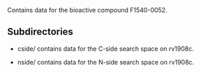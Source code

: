 Contains data for the bioactive compound F1540-0052.

## Subdirectories

- cside/ contains data for the C-side search space on rv1908c.

- nside/ contains data for the N-side search space on rv1908c.

